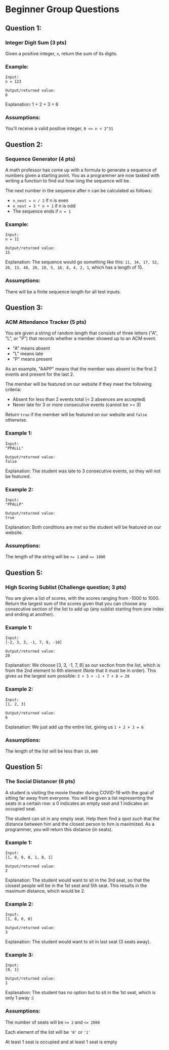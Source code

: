 # Beginner Group Questions


## Question 1: 
### Integer Digit Sum (3 pts)
Given a positive integer, `n`, return the sum of its digits.

### Example:
```
Input:
n = 123

Output/returned value:
6
```

Explanation:
1 + 2 + 3 = 6

### Assumptions: 
You'll receive a valid positive integer, `0 <= n < 2^31`




## Question 2: 
### Sequence Generator (4 pts)
A math professor has come up with a formula to generate a sequence of numbers given a starting point. You as a programmer are now tasked with writing a function to find out how long the sequence will be. 

The next number in the sequence after n can be calculated as follows: 
* `n_next = n / 2` if n is even
* `n_next = 3 * n + 1` if n is odd
* The sequence ends if `n = 1`

### Example:
```
Input:
n = 11

Output/returned value:
15
```

Explanation:
The sequence would go something like this: `11, 34, 17, 52, 26, 13, 40, 20, 10, 5, 16, 8, 4, 2, 1`, which has a length of 15.

### Assumptions:
There will be a finite sequence length for all test inputs.




## Question 3: 
### ACM Attendance Tracker (5 pts)
You are given a string of random length that consists of three letters ("A", "L", or "P") that records whether a member showed up to an ACM event. 
* "A" means absent
* "L" means late
* "P" means present

As an example, "AAPP" means that the member was absent to the first 2 events and present for the last 2.

The member will be featured on our website if they meet the following criteria:
* Absent for less than 2 events total (< 2 absences are accepted)
* Never late for 3 or more consecutive events (cannot be >= 3)

Return `true` if the member will be featured on our website and `false` otherwise.

### Example 1:
```
Input: 
"PPALLL"

Output/returned value:
false
```

Explanation:
The student was late to 3 consecutive events, so they will not be featured.

### Example 2:
```
Input: 
"PPALLP"

Output/returned value:
true
```

Explanation:
Both conditions are met so the student will be featured on our website.

### Assumptions:
The length of the string will be `>= 1` and `<= 1000`




## Question 5: 
### High Scoring Sublist (Challenge question; 3 pts)
You are given a list of scores, with the scores ranging from -1000 to 1000. Return the largest sum of the scores given that you can choose any consecutive section of the list to add up (any sublist starting from one index and ending at another). 

### Example 1:
```
Input:
[-2, 3, 3, -1, 7, 8, -10]

Output/returned value:
20
```

Explanation:
We choose [3, 3, -1, 7, 8] as our section from the list, which is from the 2nd element to 6th element (Note that it must be in order). This gives us the largest sum possible: `3 + 3 + -1 + 7 + 8 = 20`

### Example 2:
```
Input:
[1, 2, 3]

Output/returned value:
6
```

Explanation:
We just add up the entire list, giving us `1 + 2 + 3 = 6`

### Assumptions:
The length of the list will be less than `10,000`




## Question 5: 
### The Social Distancer (6 pts)
A student is visiting the movie theater during COVID-19 with the goal of sitting far away from everyone. You will be given a list representing the seats in a certain row: a 0 indicates an empty seat and 1 indicates an occupied seat. 

The student can sit in any empty seat. Help them find a spot such that the distance between him and the closest person to him is maximized. As a programmer, you will return this distance (in seats). 

### Example 1:
```
Input:
[1, 0, 0, 0, 1, 0, 1]

Output/returned value:
2
```

Explanation:
The student would want to sit in the 3rd seat, so that the closest people will be in the 1st seat and 5th seat. This results in the maximum distance, which would be 2.

### Example 2:
```
Input:
[1, 0, 0, 0]

Output/returned value:
3
```

Explanation:
The student would want to sit in last seat (3 seats away).

### Example 3:
```
Input:
[0, 1]

Output/returned value:
1
```

Explanation:
The student has no option but to sit in the 1st seat, which is only 1 away :(

### Assumptions:
The number of seats will be `>= 2` and `<= 2000`

Each element of the list will be `'0'` or `'1'`

At least 1 seat is occupied and at least 1 seat is empty
